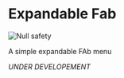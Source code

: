 # Expandable Fab
![Null safety](https://img.shields.io/badge/null%20safety-true-brightgreen)

A simple expandable FAb menu

*UNDER DEVELOPEMENT*
